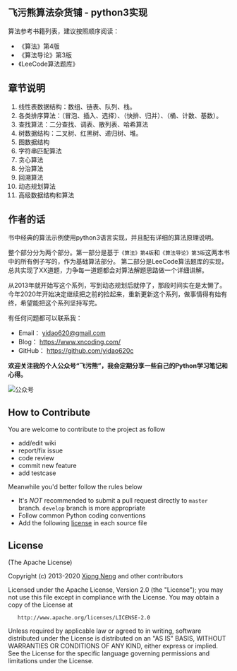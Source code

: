 ﻿## 飞污熊算法杂货铺 - python3实现

算法参考书籍列表，建议按照顺序阅读：

* 《算法》第4版
* 《算法导论》第3版
* 《LeeCode算法题库》

## 章节说明

1. 线性表数据结构：数组、链表、队列、栈。
2. 各类排序算法：（冒泡、插入、选择）、（快排、归并）、（桶、计数、基数）。
3. 查找算法：二分查找、调表、散列表、哈希算法
4. 树数据结构：二叉树、红黑树、递归树、堆。
5. 图数据结构
6. 字符串匹配算法
7. 贪心算法
8. 分治算法
9. 回溯算法
10. 动态规划算法
11. 高级数据结构和算法

## 作者的话

书中经典的算法示例使用python3语言实现，并且配有详细的算法原理说明。

整个部分分为两个部分。第一部分是基于`《算法》第4版`和`《算法导论》第3版`这两本书中的所有例子写的，作为基础算法部分。
第二部分是LeeCode算法题库的实现，总共实现了XX道题，力争每一道题都会对算法解题思路做一个详细讲解。

从2013年就开始写这个系列，写到动态规划后就停了，那段时间实在是太懒了。
今年2020年开始决定继续把之前的捡起来，重新更新这个系列，做事情得有始有终，希望能把这个系列坚持写完。

有任何问题都可以联系我：

* Email：  yidao620@gmail.com
* Blog：   https://www.xncoding.com/
* GitHub： https://github.com/yidao620c

**欢迎关注我的个人公众号“飞污熊”，我会定期分享一些自己的Python学习笔记和心得。**

![公众号](https://github.com/yidao620c/python3-cookbook/raw/master/exts/wuxiong.jpg)

## How to Contribute

You are welcome to contribute to the project as follow

* add/edit wiki
* report/fix issue
* code review
* commit new feature
* add testcase

Meanwhile you'd better follow the rules below

* It's *NOT* recommended to submit a pull request directly to `master` branch. `develop` branch is more appropriate
* Follow common Python coding conventions
* Add the following [license](#license) in each source file

## License

(The Apache License)

Copyright (c) 2013-2020 [Xiong Neng](https://www.xncoding.com/) and other contributors

Licensed under the Apache License, Version 2.0 (the "License"); 
you may not use this file except in compliance with the License. You may obtain a copy of the License at

       http://www.apache.org/licenses/LICENSE-2.0

Unless required by applicable law or agreed to in writing, 
software distributed under the License is distributed on an "AS IS" BASIS, 
WITHOUT WARRANTIES OR CONDITIONS OF ANY KIND, either express or implied. 
See the License for the specific language governing permissions and limitations under the License.
